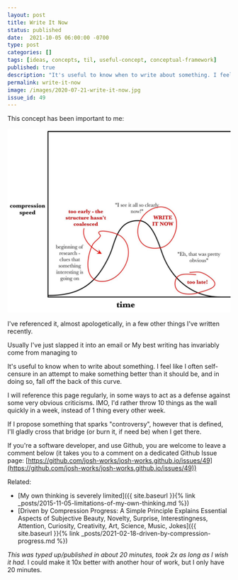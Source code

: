 ```yaml
---
layout: post
title: Write It Now
status: published
date:  2021-10-05 06:00:00 -0700
type: post
categories: []
tags: [ideas, concepts, til, useful-concept, conceptual-framework]
published: true
description: "It's useful to know when to write about something. I feel like I often self-censure in an attempt to make something better than it should be, and in doing so, fall off the back of this curve."
permalink: write-it-now
image: /images/2020-07-21-write-it-now.jpg
issue_id: 49
---
```


This concept has been important to me:

![write-it-now](/images/2020-07-21-write-it-now.jpg)

I've referenced it, almost apologetically, in a few other things I've written recently. 

Usually I've just slapped it into an email or 
My best writing has invariably come from managing to 

It's useful to know when to write about something. I feel like I often self-censure in an attempt to make something better than it should be, and in doing so, fall off the back of this curve.


I will reference this page regularly, in some ways to act as a defense against some very obvious criticisms. IMO, I'd rather throw 10 things as the wall quickly in a week, instead of 1 thing every other week. 

If I propose something that sparks "controversy", however that is defined, I'll gladly cross that bridge (or burn it, if need be) when I get there. 

If you're a software developer, and use Github, you are welcome to leave a comment below (it takes you to a comment on a dedicated Github Issue page: [https://github.com/josh-works/josh-works.github.io/issues/49](https://github.com/josh-works/josh-works.github.io/issues/49))

Related: 

- [My own thinking is severely limited]({{ site.baseurl }}{% link _posts/2015-11-05-limitations-of-my-own-thinking.md %})
- [Driven by Compression Progress: A Simple Principle Explains Essential Aspects of Subjective Beauty, Novelty, Surprise, Interestingness, Attention, Curiosity, Creativity, Art, Science, Music, Jokes]({{ site.baseurl }}{% link _posts/2021-02-18-driven-by-compression-progress.md %})

_This was typed up/published in about 20 minutes, took 2x as long as I wish it had._ I could make it 10x better with another hour of work, but I only have 20 minutes.